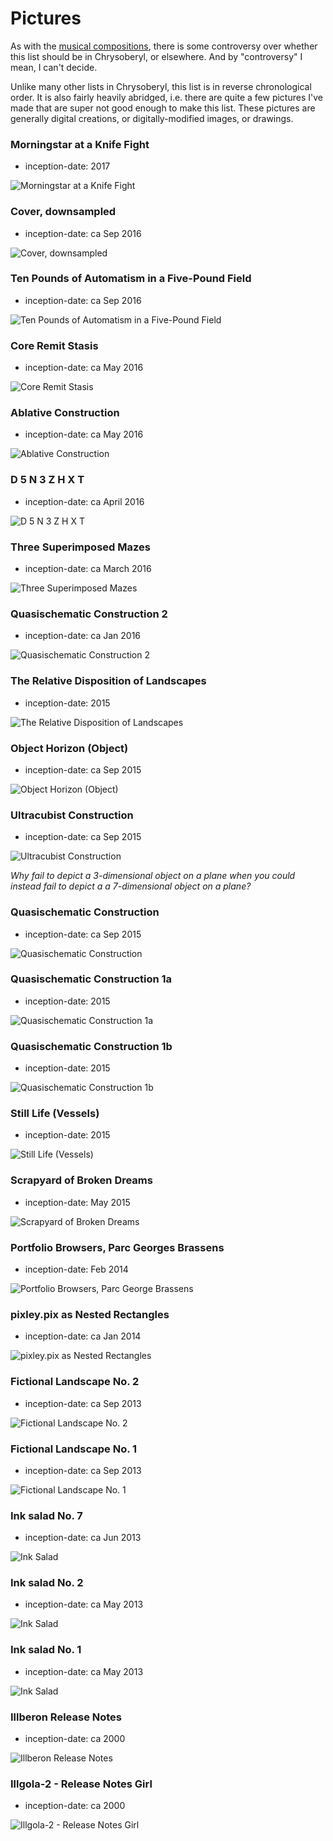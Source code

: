 Pictures
========

As with the [musical compositions](Musical%20Compositions.md), there is some controversy over whether this list
should be in Chrysoberyl, or elsewhere.  And by "controversy" I mean, I can't decide.

Unlike many other lists in Chrysoberyl, this list is in reverse chronological order.  It is also fairly heavily
abridged, i.e. there are quite a few pictures I've made that are super not good enough to make this list.
These pictures are generally digital creations, or digitally-modified images, or drawings.

### Morningstar at a Knife Fight

*   inception-date: 2017

![Morningstar at a Knife Fight](http://static.catseye.tc/images/generated/Morningstar%20at%20a%20Knife%20Fight.png)

### Cover, downsampled

*   inception-date: ca Sep 2016

![Cover, downsampled](http://static.catseye.tc/images/pictures/Cover,%20downsampled.jpg)

### Ten Pounds of Automatism in a Five-Pound Field

*   inception-date: ca Sep 2016

![Ten Pounds of Automatism in a Five-Pound Field](http://static.catseye.tc/images/pictures/Ten%20Pounds%20of%20Automatism%20in%20a%20Five-Pound%20Field.jpg)

### Core Remit Stasis

*   inception-date: ca May 2016

![Core Remit Stasis](http://static.catseye.tc/images/pictures/Core%20Remit%20Stasis.jpg)

### Ablative Construction

*   inception-date: ca May 2016

![Ablative Construction](http://static.catseye.tc/images/pictures/Ablative%20Construction.jpg)

### D 5 N 3 Z H X T

*   inception-date: ca April 2016

![D 5 N 3 Z H X T](http://static.catseye.tc/images/pictures/D%205%20N%203%20Z%20H%20X%20T.jpg)

### Three Superimposed Mazes

*   inception-date: ca March 2016

![Three Superimposed Mazes](http://static.catseye.tc/images/pictures/Three%20Superimposed%20Mazes.jpg)

### Quasischematic Construction 2

*   inception-date: ca Jan 2016

![Quasischematic Construction 2](http://static.catseye.tc/images/pictures/Quasischematic%20Construction%202.jpg)

### The Relative Disposition of Landscapes

*   inception-date: 2015

![The Relative Disposition of Landscapes](http://static.catseye.tc/images/pictures/The%20Relative%20Disposition%20of%20Landscapes.jpg)

### Object Horizon (Object)

*   inception-date: ca Sep 2015

![Object Horizon (Object)](http://static.catseye.tc/images/pictures/Object%20Horizon%20%28Object%29.jpg)

### Ultracubist Construction

*   inception-date: ca Sep 2015

![Ultracubist Construction](http://static.catseye.tc/images/pictures/Ultracubist%20Construction.jpg)

_Why fail to depict a 3-dimensional object on a plane when you could instead fail to depict a a 7-dimensional object on a plane?_

### Quasischematic Construction

*   inception-date: ca Sep 2015

![Quasischematic Construction](http://static.catseye.tc/images/pictures/Quasischematic%20Construction.jpg)

### Quasischematic Construction 1a

*   inception-date: 2015

![Quasischematic Construction 1a](http://static.catseye.tc/images/pictures/Quasischematic%20Construction%201a.jpg)

### Quasischematic Construction 1b

*   inception-date: 2015

![Quasischematic Construction 1b](http://static.catseye.tc/images/pictures/Quasischematic%20Construction%201b.jpg)

### Still Life (Vessels)

*   inception-date: 2015

![Still Life (Vessels)](http://static.catseye.tc/images/pictures/Still%20Life%20%28Vessels%29.jpg)

### Scrapyard of Broken Dreams

*   inception-date: May 2015

![Scrapyard of Broken Dreams](http://static.catseye.tc/images/pictures/Scrapyard%20of%20Broken%20Dreams.jpg)

### Portfolio Browsers, Parc Georges Brassens

*   inception-date: Feb 2014

![Portfolio Browsers, Parc George Brassens](http://static.catseye.tc/images/pictures/Portfolio%20Browsers,%20Parc%20George%20Brassens.jpg)

### pixley.pix as Nested Rectangles

*   inception-date: ca Jan 2014

![pixley.pix as Nested Rectangles](http://static.catseye.tc/images/generated/Pixley.png)

### Fictional Landscape No. 2

*   inception-date: ca Sep 2013

![Fictional Landscape No. 2](http://static.catseye.tc/images/pictures/Fictional%20Landscape%20No.%202.jpg)

### Fictional Landscape No. 1

*   inception-date: ca Sep 2013

![Fictional Landscape No. 1](http://static.catseye.tc/images/pictures/Fictional%20Landscape%20No.%201.jpg)

### Ink salad No. 7

*   inception-date: ca Jun 2013

![Ink Salad](http://static.catseye.tc/images/pictures/Ink%20salad%20No.%207.png)

### Ink salad No. 2

*   inception-date: ca May 2013

![Ink Salad](http://static.catseye.tc/images/pictures/Ink%20salad%20No.%202.png)

### Ink salad No. 1

*   inception-date: ca May 2013

![Ink Salad](http://static.catseye.tc/images/pictures/Ink%20salad%20No.%201.png)

### Illberon Release Notes

*   inception-date: ca 2000

![Illberon Release Notes](http://catseye.tc/modules/illgol-grand-mal/3.%20Illberon/doc/irl-may.jpg)

### Illgola-2 - Release Notes Girl

*   inception-date: ca 2000

![Illgola-2 - Release Notes Girl](http://catseye.tc/modules/illgol-grand-mal/2.%20Illgola-2/doc/release_notes_girl.gif)
